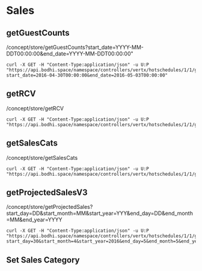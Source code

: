 # Sales



## getGuestCounts

/concept/store/getGuestCounts?start_date=YYYY-MM-DDT00:00:00&end_date=YYYY-MM-DDT00:00:00"

```
curl -X GET -H "Content-Type:application/json" -u U:P "https://api.bodhi.space/namespace/controllers/vertx/hotschedules/1/1/getGuestCounts?start_date=2016-04-30T00:00:00&end_date=2016-05-03T00:00:00"
```

## getRCV

/concept/store/getRCV

```
curl -X GET -H "Content-Type:application/json" -u U:P "https://api.bodhi.space/namespace/controllers/vertx/hotschedules/1/1/getRCV"
```

## getSalesCats

/concept/store/getSalesCats

```
curl -X GET -H "Content-Type:application/json" -u U:P "https://api.bodhi.space/namespace/controllers/vertx/hotschedules/1/1/getSalesCats"
```

## getProjectedSalesV3

/concept/store/getProjectedSales?start_day=DD&start_month=MM&start_year=YYY&end_day=DD&end_month=MM&end_year=YYYY

```
curl -X GET -H "Content-Type:application/json" -u U:P "https://api.bodhi.space/namespace/controllers/vertx/hotschedules/1/1/getProjectedSales?start_day=30&start_month=4&start_year=2016&end_day=5&end_month=5&end_year=2016"
```


## Set Sales Category
